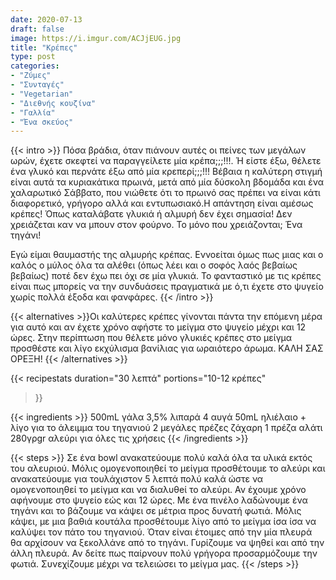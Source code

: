 ```yaml
---
date: 2020-07-13
draft: false
image: https://i.imgur.com/ACJjEUG.jpg
title: "Κρέπες"
type: post
categories:
- "Ζύμες"
- "Συνταγές"
- "Vegetarian"
- "Διεθνής κουζίνα"
- "Γαλλία"
- "Ένα σκεύος"
---
```


{{< intro >}}
Πόσα βράδια, όταν πιάνουν αυτές οι πείνες των μεγάλων ωρών, έχετε σκεφτεί να παραγγείλετε μία κρέπα;;;!!!. Ή είστε έξω, θέλετε ένα γλυκό και περνάτε έξω από μία κρεπερί;;;!!! Βέβαια η καλύτερη στιγμή είναι αυτά τα κυριακάτικα πρωινά, μετά από μία δύσκολη βδομάδα και ένα χαλαρωτικό Σάββατο, που νιώθετε ότι το πρωινό σας πρέπει να είναι κάτι διαφορετικό, γρήγορο αλλά και εντυπωσιακό.Η απάντηση είναι αμέσως κρέπες! Όπως καταλάβατε γλυκιά ή αλμυρή δεν έχει σημασία! Δεν χρειάζεται καν να μπουν στον φούρνο. Το μόνο που χρειάζονται; Ένα τηγάνι!

Εγώ είμαι θαυμαστής της αλμυρής κρέπας. Εννοείται όμως πως μιας και ο καλός ο μύλος όλα τα αλέθει (όπως λέει και ο σοφός λαός βεβαίως βεβαίως) ποτέ δεν έχω πει όχι σε μία γλυκιά. Το φανταστικό με τις κρέπες είναι πως μπορείς να την συνδυάσεις πραγματικά με ό,τι έχετε στο ψυγείο χωρίς πολλά έξοδα και φανφάρες.
{{< /intro >}}

{{< alternatives >}}Οι καλύτερες κρέπες γίνονται πάντα την επόμενη μέρα για αυτό και αν έχετε χρόνο αφήστε το μείγμα στο ψυγείο μέχρι και 12 ώρες. Στην περίπτωση που θέλετε μόνο γλυκιές κρέπες στο μείγμα προσθέστε και λίγο εκχύλισμα βανίλιας για ωραιότερο άρωμα. ΚΑΛΗ ΣΑΣ ΟΡΕΞΗ!
{{< /alternatives >}}

{{< recipestats 
    duration="30 λεπτά"
    portions="10-12 κρέπες"
>}}

{{< ingredients >}} 
500mL γάλα 3,5% λιπαρά 
4 αυγά 
50mL ηλιέλαιο + λίγο για το άλειμμα του τηγανιού 
2 μεγάλες πρέζες ζάχαρη 
1 πρέζα αλάτι 
280γρgr αλεύρι για όλες τις χρήσεις
{{< /ingredients >}}

{{< steps >}}
Σε ένα bowl ανακατεύουμε πολύ καλά όλα τα υλικά εκτός του αλευριού.
Μόλις ομογενοποιηθεί το μείγμα προσθέτουμε το αλεύρι και ανακατεύουμε για τουλάχιστον 5 λεπτά πολύ καλά ώστε να ομογενοποιηθεί το μείγμα και να διαλυθeί το αλεύρι. Αν έχουμε χρόνο αφήνουμε στο ψυγείο εώς και 12 ώρες.
Με ένα πινέλο λαδώνουμε ένα τηγάνι και το βάζουμε να κάψει σε μέτρια προς δυνατή φωτιά.
Μόλις κάψει, με μια βαθιά κουτάλα προσθέτουμε λίγο από το μείγμα ίσα ίσα να καλύψει τον πάτο του τηγανιού.
Όταν είναι έτοιμες από την μία πλευρά θα αρχίσουν να ξεκολλάνε από το τηγάνι. Γυρίζουμε να ψηθεί και από την άλλη πλευρά. Αν δείτε πως παίρνουν πολύ γρήγορα προσαρμόζουμε την φωτιά. Συνεχίζουμε μέχρι να τελειώσει το μείγμα μας.
{{< /steps >}}